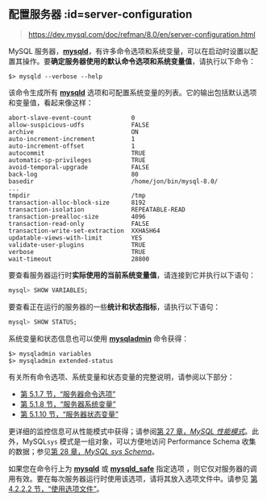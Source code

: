 ## 配置服务器  :id=server-configuration

> https://dev.mysql.com/doc/refman/8.0/en/server-configuration.html

MySQL 服务器，[**mysqld**](https://dev.mysql.com/doc/refman/8.0/en/mysqld.html)，有许多命令选项和系统变量，可以在启动时设置以配置其操作。要**确定服务器使用的默认命令选项和系统变量值**，请执行以下命令：

```terminal
$> mysqld --verbose --help
```

该命令生成所有 [**mysqld**](https://dev.mysql.com/doc/refman/8.0/en/mysqld.html)  选项和可配置系统变量的列表。它的输出包括默认选项和变量值，看起来像这样：

```terminal
abort-slave-event-count           0
allow-suspicious-udfs             FALSE
archive                           ON
auto-increment-increment          1
auto-increment-offset             1
autocommit                        TRUE
automatic-sp-privileges           TRUE
avoid-temporal-upgrade            FALSE
back-log                          80
basedir                           /home/jon/bin/mysql-8.0/
...
tmpdir                            /tmp
transaction-alloc-block-size      8192
transaction-isolation             REPEATABLE-READ
transaction-prealloc-size         4096
transaction-read-only             FALSE
transaction-write-set-extraction  XXHASH64
updatable-views-with-limit        YES
validate-user-plugins             TRUE
verbose                           TRUE
wait-timeout                      28800
```

要查看服务器运行时**实际使用的当前系统变量值**，请连接到它并执行以下语句：

```sql
mysql> SHOW VARIABLES;
```

要查看正在运行的服务器的一些**统计和状态指标**，请执行以下语句：

```sql
mysql> SHOW STATUS;
```

系统变量和状态信息也可以使用 [**mysqladmin**](https://dev.mysql.com/doc/refman/8.0/en/mysqladmin.html) 命令获得：

```terminal
$> mysqladmin variables
$> mysqladmin extended-status
```

有关所有命令选项、系统变量和状态变量的完整说明，请参阅以下部分：

- [第 5.1.7 节，“服务器命令选项”](https://dev.mysql.com/doc/refman/8.0/en/server-options.html)
- [第 5.1.8 节，“服务器系统变量”](https://dev.mysql.com/doc/refman/8.0/en/server-system-variables.html)
- [第 5.1.10 节，“服务器状态变量”](https://dev.mysql.com/doc/refman/8.0/en/server-status-variables.html)

更详细的监控信息可从性能模式中获得；请参阅[第 27 章，*MySQL 性能模式*](https://dev.mysql.com/doc/refman/8.0/en/performance-schema.html)。此外，MySQL`sys` 模式是一组对象，可以方便地访问 Performance Schema 收集的数据；参见[第 28 章，*MySQL sys Schema*](https://dev.mysql.com/doc/refman/8.0/en/sys-schema.html)。

如果您在命令行上为 [**mysqld**](https://dev.mysql.com/doc/refman/8.0/en/mysqld.html) 或 [**mysqld_safe**](https://dev.mysql.com/doc/refman/8.0/en/mysqld-safe.html) 指定选项 ，则它仅对服务器的调用有效。要在每次服务器运行时使用该选项，请将其放入选项文件中。请参见 [第 4.2.2.2 节，“使用选项文件”](https://dev.mysql.com/doc/refman/8.0/en/option-files.html)。